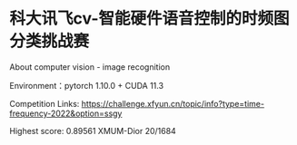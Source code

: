 # 科大讯飞cv-智能硬件语音控制的时频图分类挑战赛
About computer vision - image recognition

Environment：pytorch 1.10.0 + CUDA 11.3

Competition Links: https://challenge.xfyun.cn/topic/info?type=time-frequency-2022&option=ssgy

Highest score: 0.89561 XMUM-Dior 20/1684
